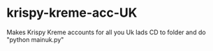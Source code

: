 # krispy-kreme-acc-UK
Makes Krispy Kreme accounts for all you Uk lads
CD to folder and do "python mainuk.py"
